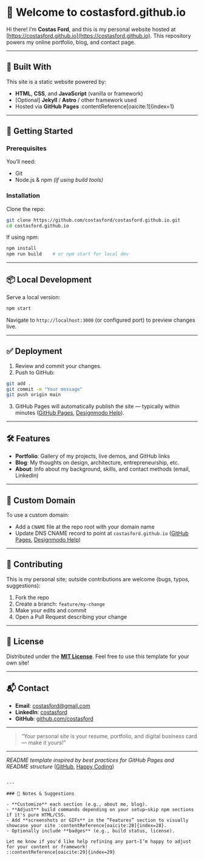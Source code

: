 # 👋 Welcome to costasford.github.io

Hi there! I’m **Costas Ford**, and this is my personal website hosted at [https://costasford.github.io](https://costasford.github.io). This repository powers my online portfolio, blog, and contact page.

---

## 🧱 Built With

This site is a static website powered by:
- **HTML**, **CSS**, and **JavaScript** (vanilla or framework)
- [Optional] **Jekyll** / **Astro** / other framework used  
- Hosted via **GitHub Pages** :contentReference[oaicite:1]{index=1}

---

## 🚀 Getting Started

### Prerequisites

You’ll need:
- Git
- Node.js & npm _(if using build tools)_

### Installation

Clone the repo:

```bash
git clone https://github.com/costasford/costasford.github.io.git
cd costasford.github.io
````

If using npm:

```bash
npm install
npm run build    # or npm start for local dev
```

---

## 📦 Local Development

Serve a local version:

```bash
npm start
```

Navigate to `http://localhost:3000` (or configured port) to preview changes live.

---

## ✅ Deployment

1. Review and commit your changes.
2. Push to GitHub:

```bash
git add .
git commit -m "Your message"
git push origin main
```

3. GitHub Pages will automatically publish the site — typically within minutes ([GitHub Pages][1], [Designmodo Help][2]).

---

## 🛠️ Features

* **Portfolio**: Gallery of my projects, live demos, and GitHub links
* **Blog**: My thoughts on design, architecture, entrepreneurship, etc.
* **About**: Info about my background, skills, and contact methods (email, LinkedIn)

---

## 🔧 Custom Domain

To use a custom domain:

* Add a `CNAME` file at the repo root with your domain name
* Update DNS CNAME record to point at `costasford.github.io` ([GitHub Pages][1], [Designmodo Help][2])

---

## 🤝 Contributing

This is my personal site; outside contributions are welcome (bugs, typos, suggestions):

1. Fork the repo
2. Create a branch: `feature/my-change`
3. Make your edits and commit
4. Open a Pull Request describing your change

---

## 📄 License

Distributed under the **[MIT License](https://opensource.org/licenses/MIT)**.
Feel free to use this template for your own site!

---

## 📬 Contact

* **Email**: costasford@gmail.com  
* **LinkedIn**: [costasford](https://www.linkedin.com/in/costasford) 
* **GitHub**: [github.com/costasford](https://github.com/costasford)

---

> “Your personal site is your resume, portfolio, and digital business card — make it yours!”

---

*README template inspired by best practices for GitHub Pages and README structure* ([GitHub][3], [Happy Coding][4])

```

---

### 📝 Notes & Suggestions

- **Customize** each section (e.g., about me, blog).
- **Adjust** build commands depending on your setup—skip npm sections if it's pure HTML/CSS.
- Add **screenshots or GIFs** in the “Features” section to visually showcase your site :contentReference[oaicite:28]{index=28}.
- Optionally include **badges** (e.g., build status, license).

Let me know if you'd like help refining any part—I’m happy to adjust for your content or framework!
::contentReference[oaicite:29]{index=29}
```

[1]: https://pages.github.com/?utm_source=chatgpt.com "GitHub Pages | Websites for you and your projects, hosted directly ..."
[2]: https://help.designmodo.com/article/314-startup-github-pages?utm_source=chatgpt.com "How to Upload Your Startup Website to GitHub Pages"
[3]: https://github.com/durgeshsamariya/awesome-github-profile-readme-templates?utm_source=chatgpt.com "durgeshsamariya/awesome-github-profile-readme-templates"
[4]: https://happycoding.io/tutorials/html/github-pages?utm_source=chatgpt.com "GitHub Pages Tutorial - Happy Coding"
